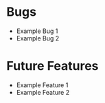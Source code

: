 # Bugs

- Example Bug 1
- Example Bug 2

# Future Features

- Example Feature 1
- Example Feature 2
